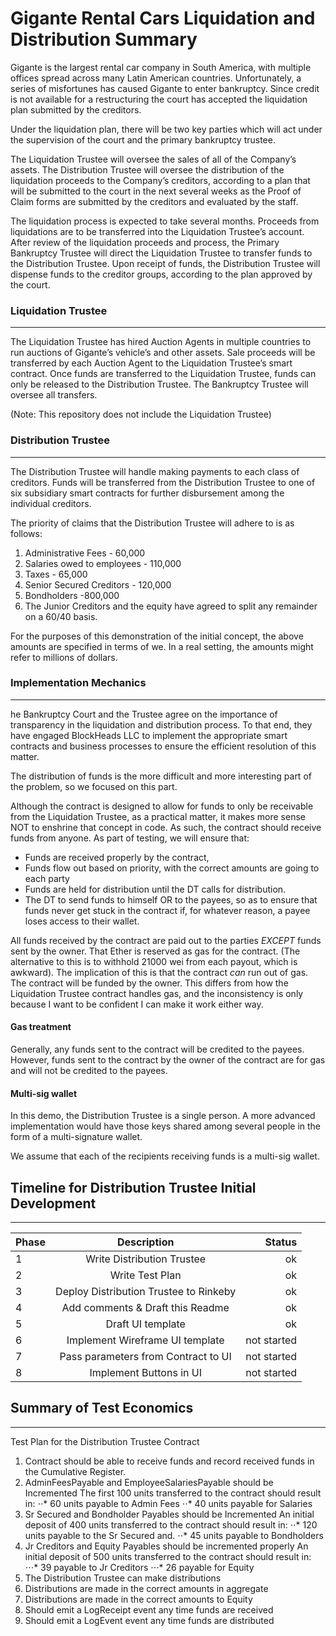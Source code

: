 # Gigante Rental Cars Liquidation and Distribution Summary 

Gigante is the largest rental car company in South America, with multiple offices spread across many Latin American countries. Unfortunately, a series of misfortunes has caused Gigante to enter bankruptcy.  Since credit is not available for a restructuring the court has accepted the liquidation plan submitted by the creditors. 

Under the liquidation plan, there will be two key parties which will act under the supervision of the court and the primary bankruptcy trustee. 

The Liquidation Trustee will oversee the sales of all of the Company’s assets.
The Distribution Trustee will oversee the distribution of the liquidation proceeds to the Company’s creditors, according to a plan that will be submitted to the court in the next several weeks as the Proof of Claim forms are submitted by the creditors and evaluated by the staff. 

The liquidation process is expected to take several months. Proceeds from liquidations are to be transferred into the Liquidation Trustee’s account.  After review of the liquidation proceeds and process, the Primary Bankruptcy Trustee will direct the Liquidation Trustee to transfer funds to the Distribution Trustee.  Upon receipt of funds, the Distribution Trustee will dispense funds to the creditor groups, according to the plan approved by the court. 



### Liquidation Trustee
---

The Liquidation Trustee has hired Auction Agents in multiple countries to run auctions of Gigante’s vehicle’s and other assets. Sale proceeds will be transferred by each Auction Agent to the Liquidation Trustee’s smart contract. Once funds are transferred to the Liquidation Trustee, funds can only be released to the Distribution Trustee. The Bankruptcy Trustee will oversee all transfers. 

(Note: This repository does not include the Liquidation Trustee) 

### Distribution Trustee
---

The Distribution Trustee will handle making payments to each class of creditors. Funds will be transferred from the Distribution Trustee to one of six subsidiary smart contracts for further disbursement among the individual creditors. 

The priority of claims that the Distribution Trustee will adhere to is as follows: 
1. Administrative Fees - 60,000
2. Salaries owed to employees - 110,000
3. Taxes - 65,000
4. Senior Secured Creditors - 120,000
5. Bondholders -800,000
6. The Junior Creditors and the equity have agreed to split any remainder on a 60/40 basis. 

For the purposes of this demonstration of the initial concept, the above amounts are specified in terms of we.  In a real setting, the amounts might refer to millions of dollars. 





### Implementation Mechanics
---

he Bankruptcy Court and the Trustee agree on the importance of transparency in the liquidation and distribution process. To that end, they have engaged BlockHeads LLC to implement the appropriate smart contracts and business processes to ensure the efficient resolution of this matter.   

The distribution of funds is the more difficult and more interesting part of the problem, so we focused on this part. 

Although the contract is designed to allow for funds to only be receivable from the Liquidation Trustee, as a practical matter, it makes more sense NOT to enshrine that concept in code. As such, the contract should receive funds from anyone. As part of testing, we will ensure that: 

* Funds are received properly by the contract, 
* Funds flow out based on priority, with the correct amounts are going to each party
* Funds are held for distribution until the DT calls for distribution. 
* The DT to send funds to himself OR to the payees, so as to ensure that funds never get stuck in the contract if, for whatever reason, a payee loses access to their wallet. 

All funds received by the contract are paid out to the parties *EXCEPT* funds sent by the owner.  That Ether is reserved as gas for the contract. (The alternative to this is to withhold 21000 wei from each payout, which is awkward).  The implication of this is that the contract *can* run out of gas.  The contract will be funded by the owner.  This differs from how the Liquidation Trustee contract handles gas, and the inconsistency is only because I want to be confident I can make it work either way. 

#### Gas treatment
Generally, any funds sent to the contract will be credited to the payees.  However, funds sent to the contract by the owner of the contract are for gas and will not be credited to the payees. 

#### Multi-sig wallet
In this demo, the Distribution Trustee is a single person.  A more advanced implementation would have those keys shared among several people in the form of a multi-signature wallet.  

We assume that each of the recipients receiving funds is a multi-sig wallet. 

## Timeline for Distribution Trustee Initial Development
___

| Phase  | Description           | Status  |
| ------ |:-------------:| -----:|
| 1      | Write Distribution Trustee | ok |
| 2      | Write Test Plan      |   ok |
| 3      | Deploy Distribution Trustee to Rinkeby      |  ok |
| 4      | Add comments & Draft this Readme     |  ok |
| 5      | Draft UI template       |  ok |
| 6      | Implement Wireframe UI template       |  not started |
| 7      | Pass parameters from Contract to UI       |  not started |
| 8      | Implement Buttons in UI       |  not started |



## Summary of Test Economics
___

Test Plan for the Distribution Trustee Contract 
1. Contract should be able to receive funds and record received funds in the Cumulative Register.
2. AdminFeesPayable and EmployeeSalariesPayable should be Incremented
The first 100 units transferred to the contract should result in: 
⋅⋅* 60 units payable to Admin Fees
⋅⋅* 40 units payable for Salaries
3. Sr Secured and Bondholder Payables should be Incremented
An initial deposit of 400 units transferred to the contract should result in: 
⋅⋅* 120 units payable to the Sr Secured and. 
⋅⋅* 45 units payable to Bondholders
4. Jr Creditors and Equity Payables should be incremented properly
An initial deposit of 500 units transferred to the contract should result in: 
⋅⋅⋅* 39 payable to Jr Creditors
⋅⋅⋅* 26 payable for Equity
5. The Distribution Trustee can make distributions
6. Distributions are made in the correct amounts in aggregate
7. Distributions are made in the correct amounts to Equity
8. Should emit a LogReceipt event any time funds are received
9. Should emit a LogEvent event any time funds are distributed





